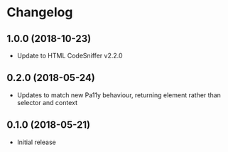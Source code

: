 
# Changelog

## 1.0.0 (2018-10-23)

  * Update to HTML CodeSniffer v2.2.0

## 0.2.0 (2018-05-24)

  * Updates to match new Pa11y behaviour, returning element rather than selector and context

## 0.1.0 (2018-05-21)

  * Initial release
